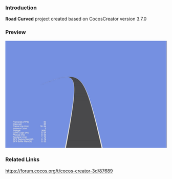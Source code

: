 ### Introduction
**Road Curved** project created based on CocosCreator version 3.7.0 

### Preview
![image](../../../image/202203/2022030542.png)

### Related Links
https://forum.cocos.org/t/cocos-creator-3d/87689